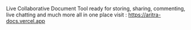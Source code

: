 Live Collaborative Document Tool ready for storing, sharing, commenting, live chatting and much more all in one place
visit : https://aritra-docs.vercel.app
